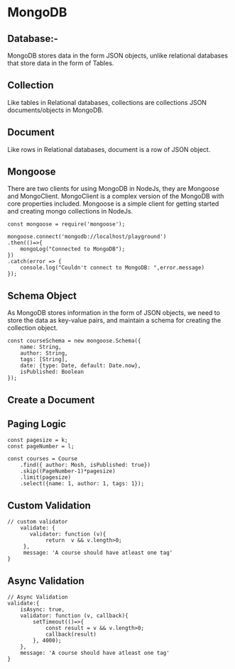 # MongoDB

## Database:- 
MongoDB stores data in the form JSON objects, unlike relational databases 
that store data in the form of Tables.
## Collection
Like tables in Relational databases, collections are collections JSON documents/objects in MongoDB.

## Document
Like rows in Relational databases, document is a row of JSON object. 

## Mongoose
There are two clients for using MongoDB in NodeJs, they are Mongoose and MongoClient.
MongoClient is a complex version of the MongoDB with core properties included. Mongoose 
is a simple client for getting started and creating mongo collections in NodeJs.

    const mongoose = require('mongoose');
    
    mongoose.connect('mongodb://localhost/playground')
    .then(()=>{
        mongoLog("Connected to MongoDB");
    })
    .catch(error => {
        console.log("Couldn't connect to MongoDB: ",error.message)
    });

## Schema Object
As MongoDB stores information in the form of JSON objects, 
we need to store the data as key-value pairs, and maintain a schema for
creating the collection object.

    const courseSchema = new mongoose.Schema({
        name: String,
        author: String,
        tags: [String],
        date: {type: Date, default: Date.now},
        isPublished: Boolean
    });

## Create a Document


## Paging Logic

    const pagesize = k;
    const pageNumber = l;

    const courses = Course
        .find({ author: Mosh, isPublished: true})
        .skip((PageNumber-1)*pagesize)
        .limit(pagesize)
        .select({name: 1, author: 1, tags: 1});


## Custom Validation
    
    // custom validator
        validate: {
           validator: function (v){
                return  v && v.length>0;
         },
         message: 'A course should have atleast one tag'
    }


## Async Validation

    // Async Validation
    validate:{
        isAsync: true,
        validator: function (v, callback){
            setTimeout(()=>{
                const result = v && v.length>0;
                callback(result)
            }, 4000);
        },
        message: 'A course should have atleast one tag'
    }